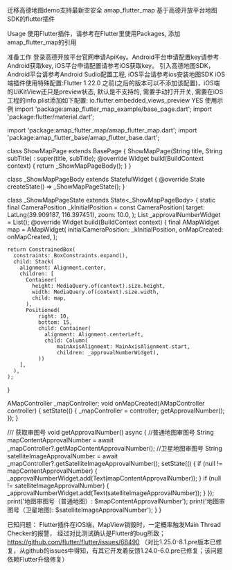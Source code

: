 迁移高德地图demo支持最新空安全
amap_flutter_map 
基于高德开放平台地图SDK的flutter插件

Usage 
使用Flutter插件，请参考在Flutter里使用Packages, 添加amap_flutter_map的引用

准备工作 
登录高德开放平台官网申请ApiKey。Android平台申请配置key请参考Android获取key, iOS平台申请配置请参考iOS获取key。
引入高德地图SDK，Android平台请参考Android Sudio配置工程, iOS平台请参考ios安装地图SDK
iOS端插件使用特殊配置:Flutter 1.22.0 之前(之后的版本可以不添加该配置)，iOS端的UiKitView还只是preview状态, 默认是不支持的, 需要手动打开开关, 需要在iOS工程的info.plist添加如下配置:
<key>io.flutter.embedded_views_preview</key>
<string>YES</string>
使用示例 
import 'package:amap_flutter_map_example/base_page.dart';
import 'package:flutter/material.dart';

import 'package:amap_flutter_map/amap_flutter_map.dart';
import 'package:amap_flutter_base/amap_flutter_base.dart';

class ShowMapPage extends BasePage {
  ShowMapPage(String title, String subTitle) : super(title, subTitle);
  @override
  Widget build(BuildContext context) {
    return _ShowMapPageBody();
  }
}

class _ShowMapPageBody extends StatefulWidget {
  @override
  State<StatefulWidget> createState() => _ShowMapPageState();
}

class _ShowMapPageState extends State<_ShowMapPageBody> {
  static final CameraPosition _kInitialPosition = const CameraPosition(
    target: LatLng(39.909187, 116.397451),
    zoom: 10.0,
  );
  List<Widget> _approvalNumberWidget = List<Widget>();
  @override
  Widget build(BuildContext context) {
    final AMapWidget map = AMapWidget(
      initialCameraPosition: _kInitialPosition,
      onMapCreated: onMapCreated,
    );

    return ConstrainedBox(
      constraints: BoxConstraints.expand(),
      child: Stack(
        alignment: Alignment.center,
        children: [
          Container(
            height: MediaQuery.of(context).size.height,
            width: MediaQuery.of(context).size.width,
            child: map,
          ),
          Positioned(
              right: 10,
              bottom: 15,
              child: Container(
                alignment: Alignment.centerLeft,
                child: Column(
                    mainAxisAlignment: MainAxisAlignment.start,
                    children: _approvalNumberWidget),
              ))
        ],
      ),
    );
  }

  AMapController _mapController;
  void onMapCreated(AMapController controller) {
    setState(() {
      _mapController = controller;
      getApprovalNumber();
    });
  }

  /// 获取审图号
  void getApprovalNumber() async {
    //普通地图审图号
    String mapContentApprovalNumber =
        await _mapController?.getMapContentApprovalNumber();
    //卫星地图审图号
    String satelliteImageApprovalNumber =
        await _mapController?.getSatelliteImageApprovalNumber();
    setState(() {
      if (null != mapContentApprovalNumber) {
        _approvalNumberWidget.add(Text(mapContentApprovalNumber));
      }
      if (null != satelliteImageApprovalNumber) {
        _approvalNumberWidget.add(Text(satelliteImageApprovalNumber));
      }
    });
    print('地图审图号（普通地图）: $mapContentApprovalNumber');
    print('地图审图号（卫星地图): $satelliteImageApprovalNumber');
  }
}

已知问题： 
Flutter插件在iOS端，MapView销毁时，一定概率触发Main Thread Checker的报警， 经过对比测试确认是Flutter的bug所致；https://github.com/flutter/flutter/issues/68490 （对比1.25.0-8.1.pre版本已修复，从github的issues中得知，有其它开发着反馈1.24.0-6.0.pre已修复；该问题依赖Flutter升级修复）
